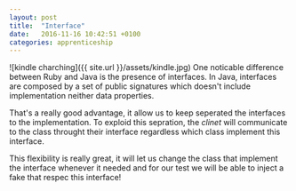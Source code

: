 ```yaml
---
layout: post
title:  "Interface"
date:   2016-11-16 10:42:51 +0100
categories: apprenticeship
---
```

![kindle charching]({{ site.url }}/assets/kindle.jpg)
One noticable difference between Ruby and Java is the presence of interfaces.
In Java, interfaces are composed by a set of public signatures which doesn't
include implementation neither data properties.

That's a really good advantage, it allow us to keep seperated the interfaces to
the implementation. To exploid this sepration, the *clinet* will communicate
to the class throught their interface regardless which class implement this
interface.

This flexibility is really great, it will let us change the class that
implement the interface whenever it needed and for our test we will
be able to inject a fake that respec this interface!
